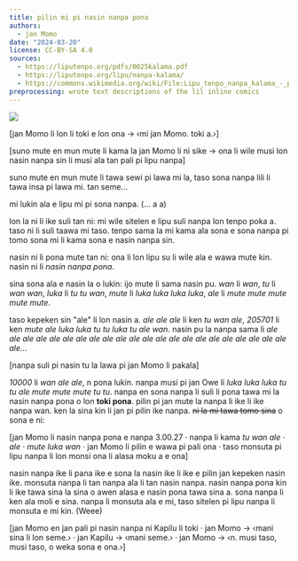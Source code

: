 ```yaml
---
title: pilin mi pi nasin nanpa pona
authors:
  - jan Momo
date: "2024-03-20"
license: CC-BY-SA 4.0
sources:
  - https://liputenpo.org/pdfs/0025kalama.pdf
  - https://liputenpo.org/lipu/nanpa-kalama/
  - https://commons.wikimedia.org/wiki/File:Lipu_tenpo_nanpa_kalama_-_pilin_mi_pi_nasin_nanpa_pona.png
preprocessing: wrote text descriptions of the lil inline comics
---
```


![](https://upload.wikimedia.org/wikipedia/commons/1/10/Lipu_tenpo_nanpa_kalama_-_pilin_mi_pi_nasin_nanpa_pona.png)

[jan Momo li lon li toki e lon ona → ‹mi jan Momo. toki a.›]

[suno mute en mun mute li kama la jan Momo li ni sike → ona li wile musi lon nasin nanpa sin li musi ala tan pali pi lipu nanpa]

suno mute en mun mute li tawa sewi pi lawa mi la, taso sona nanpa lili li tawa insa pi lawa mi. tan seme...

mi lukin ala e lipu mi pi sona nanpa. (... a a)

lon la ni li ike suli tan ni: mi wile sitelen e lipu suli nanpa lon tenpo poka a. taso ni li suli taawa mi taso. tenpo sama la mi kama ala sona e sona nanpa pi tomo sona mi li kama sona e nasin nanpa sin.

nasin ni li pona mute tan ni: ona li lon lipu su li wile ala e wawa mute kin. nasin ni li *nasin nanpa pona*.

sina sona ala e nasin la o lukin: ijo mute li sama nasin pu. *wan* li *wan*, *tu* li *wan wan*, *luka* li *tu tu wan*, *mute* li *luka luka luka luka*, *ale* li *mute mute mute mute mute*.

taso kepeken sin "ale" li lon nasin a. *ale ale ale* li ken *tu wan ale*, *205701* li ken *mute ale luka luka tu tu luka tu ale wan*. nasin pu la nanpa sama li *ale ale ale ale ale ale ale ale ale ale ale ale ale ale ale ale ale ale ale ale ale ale ale...*

[nanpa suli pi nasin tu la lawa pi jan Momo li pakala]

*10000* li *wan ale ale*, n pona lukin. nanpa musi pi jan Owe li *luka luka luka tu tu ale mute mute mute tu tu*. nanpa en sona nanpa li suli li pona tawa mi la nasin nanpa pona o lon **toki pona**. pilin pi jan mute la nanpa li ike li ike nanpa wan. ken la sina kin li jan pi pilin ike nanpa. ~~ni la mi tawa tomo sina~~ o sona e ni:

[jan Momo li nasin nanpa pona e nanpa 3.00.27 · nanpa li kama *tu wan ale · ale · mute luka wan* · jan Momo li pilin e wawa pi pali ona · taso monsuta pi lipu nanpa li lon monsi ona li alasa moku a e ona]

nasin nanpa ike li pana ike e sona la nasin ike li ike e pilin jan kepeken nasin ike. monsuta nanpa li tan nanpa ala li tan nasin nanpa. nasin nanpa pona kin li ike tawa sina la sina o awen alasa e nasin pona tawa sina a. sona nanpa li ken ala moli e sina. nanpa li monsuta ala e mi, taso sitelen pi lipu nanpa li monsuta e mi kin. (Weee)

[jan Momo en jan pali pi nasin nanpa ni Kapilu li toki · jan Momo → ‹mani sina li lon seme.› · jan Kapilu → ‹mani seme.› · jan Momo → ‹n. musi taso, musi taso, o weka sona e ona.›]